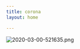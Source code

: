 ```yaml
---
title: corona
layout: home

---
```


![2020-03-00-521635.png](https://khivesara.github.io/bluecheck/assets/2020-03-00-521635.png)
